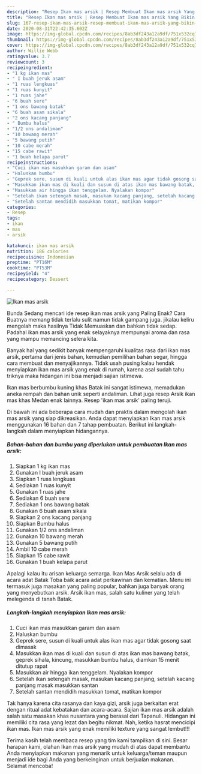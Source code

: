 ```yaml
---
description: "Resep Ikan mas arsik | Resep Membuat Ikan mas arsik Yang Bikin Ngiler"
title: "Resep Ikan mas arsik | Resep Membuat Ikan mas arsik Yang Bikin Ngiler"
slug: 167-resep-ikan-mas-arsik-resep-membuat-ikan-mas-arsik-yang-bikin-ngiler
date: 2020-08-31T22:42:35.602Z
image: https://img-global.cpcdn.com/recipes/8ab3df243a12a9df/751x532cq70/ikan-mas-arsik-foto-resep-utama.jpg
thumbnail: https://img-global.cpcdn.com/recipes/8ab3df243a12a9df/751x532cq70/ikan-mas-arsik-foto-resep-utama.jpg
cover: https://img-global.cpcdn.com/recipes/8ab3df243a12a9df/751x532cq70/ikan-mas-arsik-foto-resep-utama.jpg
author: Willie Webb
ratingvalue: 3.7
reviewcount: 3
recipeingredient:
- "1 kg ikan mas"
- " I buah jeruk asam"
- "1 ruas lengkuas"
- "1 ruas kunyit"
- "1 ruas jahe"
- "6 buah sere"
- "1 ons bawang batak"
- "6 buah asam sikala"
- "2 ons kacang panjang"
- " Bumbu halus"
- "1/2 ons andaliman"
- "10 bawang merah"
- "5 bawang putih"
- "10 cabe merah"
- "15 cabe rawit"
- "1 buah kelapa parut"
recipeinstructions:
- "Cuci ikan mas masukkan garam dan asam"
- "Haluskan bumbu"
- "Geprek sere, susun di kuali untuk alas ikan mas agar tidak gosong saat dimasak"
- "Masukkan ikan mas di kuali dan susun di atas ikan mas bawang batak, geprek sihala, kincung, masukkan bumbu halus, diamkan 15 menit ditutup rapat"
- "Masukkan air hingga ikan tenggelam. Nyalakan kompor"
- "Setelah ikan setengah masak, masukan kacang panjang, setelah kacang panjang masak masukkan santan"
- "Setelah santan mendidih masukkan tomat, matikan kompor"
categories:
- Resep
tags:
- ikan
- mas
- arsik

katakunci: ikan mas arsik 
nutrition: 186 calories
recipecuisine: Indonesian
preptime: "PT16M"
cooktime: "PT53M"
recipeyield: "4"
recipecategory: Dessert

---
```



![Ikan mas arsik](https://img-global.cpcdn.com/recipes/8ab3df243a12a9df/751x532cq70/ikan-mas-arsik-foto-resep-utama.jpg)

Bunda Sedang mencari ide resep ikan mas arsik yang Paling Enak? Cara Buatnya memang tidak terlalu sulit namun tidak gampang juga. jikalau keliru mengolah maka hasilnya Tidak Memuaskan dan bahkan tidak sedap. Padahal ikan mas arsik yang enak selayaknya mempunyai aroma dan rasa yang mampu memancing selera kita.

Banyak hal yang sedikit banyak mempengaruhi kualitas rasa dari ikan mas arsik, pertama dari jenis bahan, kemudian pemilihan bahan segar, hingga cara membuat dan menyajikannya. Tidak usah pusing kalau hendak menyiapkan ikan mas arsik yang enak di rumah, karena asal sudah tahu triknya maka hidangan ini bisa menjadi sajian istimewa.

Ikan mas berbumbu kuning khas Batak ini sangat istimewa, memadukan aneka rempah dan bahan unik seperti andaliman. Lihat juga resep Arsik ikan mas khas Medan enak lainnya. Resep &#39;ikan mas arsik&#39; paling teruji.


Di bawah ini ada beberapa cara mudah dan praktis dalam mengolah ikan mas arsik yang siap dikreasikan. Anda dapat menyiapkan Ikan mas arsik menggunakan 16 bahan dan 7 tahap pembuatan. Berikut ini langkah-langkah dalam menyiapkan hidangannya.

<!--inarticleads1-->

##### Bahan-bahan dan bumbu yang diperlukan untuk pembuatan Ikan mas arsik:

1. Siapkan 1 kg ikan mas
1. Gunakan  I buah jeruk asam
1. Siapkan 1 ruas lengkuas
1. Sediakan 1 ruas kunyit
1. Gunakan 1 ruas jahe
1. Sediakan 6 buah sere
1. Sediakan 1 ons bawang batak
1. Gunakan 6 buah asam sikala
1. Siapkan 2 ons kacang panjang
1. Siapkan  Bumbu halus
1. Gunakan 1/2 ons andaliman
1. Gunakan 10 bawang merah
1. Gunakan 5 bawang putih
1. Ambil 10 cabe merah
1. Siapkan 15 cabe rawit
1. Gunakan 1 buah kelapa parut


Apalagi kalau itu arisan keluarga semarga. Ikan Mas Arsik selalu ada di acara adat Batak Toba baik acara adat perkawinan dan kematian. Menu ini termasuk juga masakan yang paling popular, bahkan juga banyak orang yang menyebutkan arsik. Arsik ikan mas, salah satu kuliner yang telah melegenda di tanah Batak. 

<!--inarticleads2-->

##### Langkah-langkah menyiapkan Ikan mas arsik:

1. Cuci ikan mas masukkan garam dan asam
1. Haluskan bumbu
1. Geprek sere, susun di kuali untuk alas ikan mas agar tidak gosong saat dimasak
1. Masukkan ikan mas di kuali dan susun di atas ikan mas bawang batak, geprek sihala, kincung, masukkan bumbu halus, diamkan 15 menit ditutup rapat
1. Masukkan air hingga ikan tenggelam. Nyalakan kompor
1. Setelah ikan setengah masak, masukan kacang panjang, setelah kacang panjang masak masukkan santan
1. Setelah santan mendidih masukkan tomat, matikan kompor


Tak hanya karena cita rasanya dan kaya gizi, arsik juga berkaitan erat dengan ritual adat kebatakan dan acara-acara. Sajian ikan mas arsik adalah salah satu masakan khas nusantara yang berasal dari Tapanuli. Hidangan ini memiliki cita rasa yang lezat dan begitu nikmat. Nah, ketika hasrat mencicipi ikan mas. Ikan mas arsik yang enak memiliki texture yang sangat lembut!!! 

Terima kasih telah membaca resep yang tim kami tampilkan di sini. Besar harapan kami, olahan Ikan mas arsik yang mudah di atas dapat membantu Anda menyiapkan makanan yang menarik untuk keluarga/teman maupun menjadi ide bagi Anda yang berkeinginan untuk berjualan makanan. Selamat mencoba!
